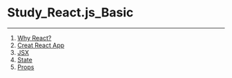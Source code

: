 # Study_React.js_Basic
---
1. [Why React?](react1.md)
2. [Creat React App](react_create.md)
3. [JSX]()
4. [State]()
5. [Props]()
